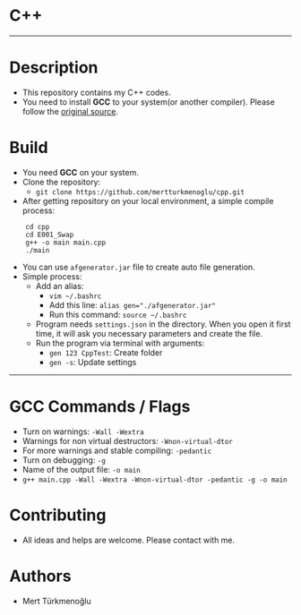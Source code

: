 # C++
***
# Description
* This repository contains my C++ codes.
* You need to install **GCC** to your system(or another compiler). Please follow the [original source].
# Build
* You need **GCC** on your system.
* Clone the repository:  
  * `git clone https://github.com/mertturkmenoglu/cpp.git`
* After getting repository on your local environment, a simple compile process:  
```
    cd cpp
    cd E001_Swap
    g++ -o main main.cpp
    ./main
```  
* You can use `afgenerator.jar` file to create auto file generation.
* Simple process:
  * Add an alias:
    * `vim ~/.bashrc`
    * Add this line: `alias gen="./afgenerator.jar"`
    * Run this command: `source ~/.bashrc`
  * Program needs `settings.json` in the directory. When you open it first time, it will ask you necessary parameters and create the file.
  * Run the program via terminal with arguments:
    * `gen 123 CppTest`: Create folder
    * `gen -s`: Update settings
***
# GCC Commands / Flags
* Turn on warnings: `-Wall -Wextra`
* Warnings for non virtual destructors: `-Wnon-virtual-dtor`
* For more warnings and stable compiling: `-pedantic`
* Turn on debugging: `-g`
* Name of the output file: `-o main`
* `g++ main.cpp -Wall -Wextra -Wnon-virtual-dtor -pedantic -g -o main`
# Contributing
* All ideas and helps are welcome. Please contact with me.
# Authors
* Mert Türkmenoğlu

[original source]: https://gcc.gnu.org/